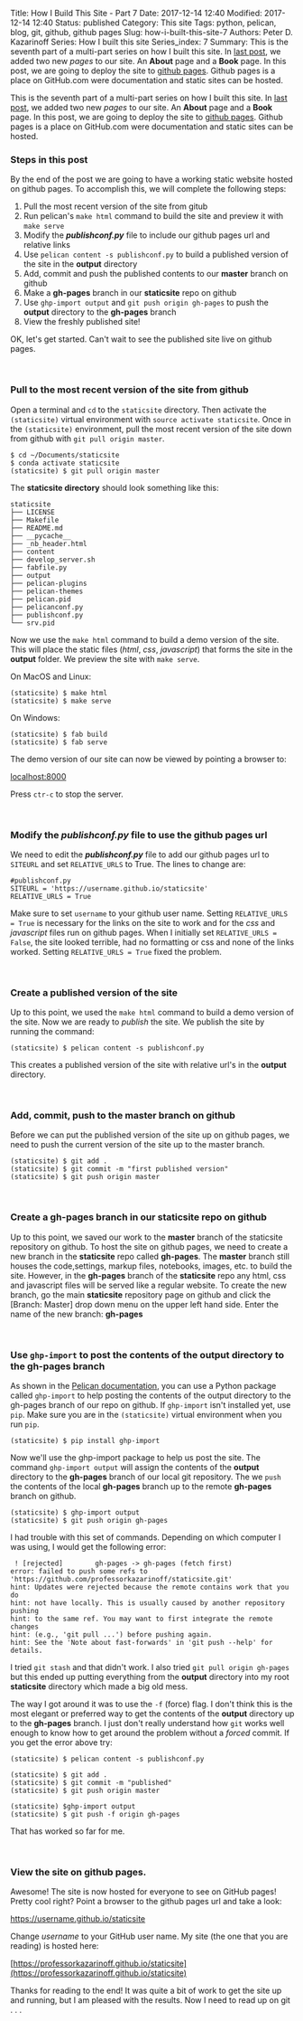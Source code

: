 Title: How I Build This Site - Part 7
Date: 2017-12-14 12:40
Modified: 2017-12-14 12:40
Status: published
Category: This site
Tags: python, pelican, blog, git, github, github pages
Slug: how-i-built-this-site-7
Authors: Peter D. Kazarinoff
Series: How I built this site
Series_index: 7
Summary: This is the seventh part of a multi-part series on how I built this site. In [last post]({filename}how_I_built_this_site6.md), we added two new _pages_ to our site. An **About** page and a **Book** page.  In this post, we are going to deploy the site to [github pages](https://pages.github.com/). Github pages is a place on GitHub.com were documentation and static sites can be hosted.

This is the seventh part of a multi-part series on how I built this site. In [last post]({filename}how_I_built_this_site6.md), we added two new _pages_ to our site. An **About** page and a **Book** page.  In this post, we are going to deploy the site to [github pages](https://pages.github.com/). Github pages is a place on GitHub.com were documentation and static sites can be hosted.


### Steps in this post

By the end of the post we are going to have a working static website hosted on github pages. To accomplish this, we will complete the following steps:

1. Pull the most recent version of the site from gitub
2. Run pelican's ```make html``` command to build the site and preview it with ```make serve```
3. Modify the **_publishconf.py_** file to include our github pages url and relative links
4. Use ```pelican content -s publishconf.py``` to build a published version of the site in the **output** directory
5. Add, commit and push the published contents to our **master** branch on github
6. Make a **gh-pages** branch in our **staticsite** repo on github
7. Use ```ghp-import output``` and ```git push origin gh-pages``` to push the **output** directory to the **gh-pages** branch
8. View the freshly published site! 


OK, let's get started. Can't wait to see the published site live on github pages.

<br>

### Pull to the most recent version of the site from github

Open a terminal and ```cd``` to the ```staticsite``` directory. Then activate the ```(staticsite)``` virtual environment with ```source activate staticsite```. Once in the ```(staticsite)``` environment, pull the most recent version of the site down from github with ```git pull origin master```.

```text
$ cd ~/Documents/staticsite
$ conda activate staticsite
(staticsite) $ git pull origin master
```

The **staticsite directory** should look something like this:

```text
staticsite
├── LICENSE
├── Makefile
├── README.md
├── __pycache__
├── _nb_header.html
├── content
├── develop_server.sh
├── fabfile.py
├── output
├── pelican-plugins
├── pelican-themes
├── pelican.pid
├── pelicanconf.py
├── publishconf.py
└── srv.pid
```


Now we use the ```make html``` command to build a demo version of the site. This will place the static files (_html_, _css_, _javascript_) that forms the site in the **output** folder.  We preview the site with ```make serve```.

On MacOS and Linux:

```text
(staticsite) $ make html
(staticsite) $ make serve
```

On Windows:

```text
(staticsite) $ fab build
(staticsite) $ fab serve
```

The demo version of our site can now be viewed by pointing a browser to:

[localhost:8000](localhost:8000)

Press ```ctr-c``` to stop the server.

<br>

### Modify the **_publishconf.py_** file to use the github pages url

We need to edit the **_publishconf.py_** file to add our github pages url to ```SITEURL``` and set ```RELATIVE_URLS``` to True. The lines to change are:

```text
#publishconf.py
SITEURL = 'https://username.github.io/staticsite'
RELATIVE_URLS = True
```

Make sure to set ```username``` to your github user name. Setting ```RELATIVE_URLS = True``` is necessary for the links on the site to work and for the _css_ and _javascript_ files run on github pages. When I initially set ```RELATIVE_URLS = False```, the site looked terrible, had no formatting or css and none of the links worked. Setting ```RELATIVE_URLS = True``` fixed the problem.

<br>

### Create a published version of the site

Up to this point, we used the ```make html``` command to build a demo version of the site. Now we are ready to _publish_ the site. We publish the site by running the command:

```text
(staticsite) $ pelican content -s publishconf.py
```

This creates a published version of the site with relative url's in the **output** directory. 

<br>

### Add, commit, push to the master branch on github

Before we can put the published version of the site up on github pages, we need to push the current version of the site up to the master branch.

```text
(staticsite) $ git add .
(staticsite) $ git commit -m "first published version"
(staticsite) $ git push origin master
```

<br>

### Create a **gh-pages** branch in our staticsite repo on github

Up to this point, we saved our work to the **master** branch of the staticsite repository on github. To host the site on github pages, we need to create a new branch in the **staticsite** repo called **gh-pages**. The **master** branch still houses the code,settings, markup files, notebooks, images, etc. to build the site. However, in the **gh-pages** branch of the **staticsite** repo any html, css and javascript files  will be served like a regular website. To create the new branch, go the main **staticsite** repository page on github and click the [Branch: Master] drop down menu on the upper left hand side. Enter the name of the new branch: **gh-pages**

<br>

### Use ```ghp-import``` to post the contents of the **output** directory to the **gh-pages** branch

As shown in the [Pelican documentation](http://docs.getpelican.com/en/stable/tips.html), you can use a Python package called ```ghp-import``` to help posting the contents of the output directory to the gh-pages branch of our repo on github. If ```ghp-import``` isn't installed yet, use ```pip```. Make sure you are in the ```(staticsite)``` virtual environment when you run ```pip```.

```text
(staticsite) $ pip install ghp-import
```

Now we'll use the ghp-import package to help us post the site. The command ```ghp-import output``` will assign the contents of the **output** directory to the **gh-pages** branch of our local git repository. The we ```push``` the contents of the local **gh-pages** branch up to the remote **gh-pages** branch on github.

```text
(staticsite) $ ghp-import output
(staticsite) $ git push origin gh-pages
```

I had trouble with this set of commands. Depending on which computer I was using, I would get the following error:

```text
 ! [rejected]        gh-pages -> gh-pages (fetch first)
error: failed to push some refs to 'https://github.com/professorkazarinoff/staticsite.git'
hint: Updates were rejected because the remote contains work that you do
hint: not have locally. This is usually caused by another repository pushing
hint: to the same ref. You may want to first integrate the remote changes
hint: (e.g., 'git pull ...') before pushing again.
hint: See the 'Note about fast-forwards' in 'git push --help' for details.
```

I tried ```git stash``` and that didn't work.  I also tried ```git pull origin gh-pages``` but this ended up putting everything from the **output** directory into my root **staticsite** directory which made a big old mess. 

The way I got around it was to use the ```-f``` (force) flag. I don't think this is the most elegant or preferred way to get the contents of the **output** directory up to the **gh-pages** branch. I just don't really understand how ```git``` works well enough to know how to get around the problem without a _forced_ commit. If you get the error above try:

```text
(staticsite) $ pelican content -s publishconf.py

(staticsite) $ git add .
(staticsite) $ git commit -m "published"
(staticsite) $ git push origin master

(staticsite) $ghp-import output
(staticsite) $ git push -f origin gh-pages
```

That has worked so far for me.

<br>

### View the site on github pages.

Awesome! The site is now hosted for everyone to see on GitHub pages! Pretty cool right? Point a browser to the github pages url and take a look:

https://username.github.io/staticsite

Change _username_ to your GitHub user name. My site (the one that you are reading) is hosted here: 

[https://professorkazarinoff.github.io/staticsite](https://professorkazarinoff.github.io/staticsite)

Thanks for reading to the end! It was quite a bit of work to get the site up and running, but I am pleased with the results. Now I need to read up on git . . . 
